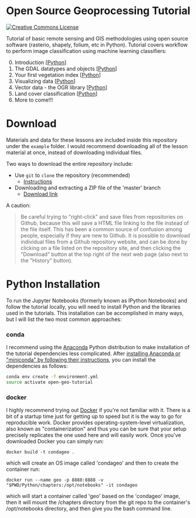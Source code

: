 Open Source Geoprocessing Tutorial
==================================

<a rel="license" href="http://creativecommons.org/licenses/by-sa/4.0/">
<img
    alt="Creative Commons License"
    style="border-width:0"
    src="https://i.creativecommons.org/l/by-sa/4.0/80x15.png" />
</a><br />
<span xmlns:dct="http://purl.org/dc/terms/" property="dct:title"></a>

Tutorial of basic remote sensing and GIS methodologies using open source
software (rasterio, shapely, folium, etc in Python). Tutorial covers workflow to perform image
classification using machine learning classifiers:

0. Introduction
   [[Python](http://ceholden.github.io/open-geo-tutorial/python/chapter_0_introduction.html)]
1. The GDAL datatypes and objects
   [[Python](http://ceholden.github.io/open-geo-tutorial/python/chapter_1_GDALDataset.html)]
2. Your first vegetation index
   [[Python](http://ceholden.github.io/open-geo-tutorial/python/chapter_2_indices.html)]
3. Visualizing data
   [[Python](http://ceholden.github.io/open-geo-tutorial/python/chapter_3_visualization.html)]
4. Vector data - the OGR library
   [[Python](http://ceholden.github.io/open-geo-tutorial/python/chapter_4_vector.html)]
5. Land cover classification
   [[Python](http://ceholden.github.io/open-geo-tutorial/python/chapter_5_classification.html)]
6. More to come!!!

# Download

Materials and data for these lessons are included inside this repository under
the `example` folder. I would recommend downloading all of the lesson material
at once, instead of downloading individual files.

Two ways to download the entire repository include:

* Use `git` to `clone` the repository (recommended)
    * [Instructions](https://help.github.com/articles/cloning-a-repository/)
* Downloading and extracting a ZIP file of the 'master' branch
    * [Download link](https://github.com/patrickcgray/open-geo-tutorial/archive/master.zip)

A caution:

> Be careful trying to "right-click" and save files from repositories on
> Github, because this will save a HTML file linking to the file instead of
> the file itself. This has been a common source of confusion among people,
> especially if they are new to Github. It is possible to download individual
> files from a Github repository website, and can be done by clicking on a
> file listed on the repository site, and then clicking the "Download" button
> at the top right of the next web page (also next to the "History" button).

# Python Installation

To run the Jupyter Notebooks (formerly known as IPython Notebooks) and follow
the tutorial locally, you will need to install Python and the libraries used in
the tutorials. This installation can be accomplished in many ways, but I will
list the two most common approaches:

### conda

I recommend using the [Anaconda](http://conda.pydata.org/docs/) Python
distribution to make installation of the tutorial dependencies less complicated.
After [installing Anaconda or "miniconda" by following their
instructions](http://conda.pydata.org/docs/install/quick.html), you can install
the dependencies as follows:

``` bash
conda env create -f environment.yml
source activate open-geo-tutorial
```

### docker

I highly recommend trying out [Docker](https://docs.docker.com/get-started/) if you're not familiar with it. There is a bit of a startup time just for getting up to speed but it is the way to go for reproducible work. Docker provides operating-system-level virtualization, also known as "containerization" and thus you can be sure that your setup precisely replicates the one used here and will easily work. Once you've downloaded Docker you can simply run: 

`docker build -t condageo .` 

which will create an OS image called 'condageo' and then to create the container run: 

`docker run --name geo -p 8888:8888 -v "$PWD/Python/chapters:/opt/notebooks" -it condageo` 

which will start a container called 'geo' based on the 'condageo' image, then it will mount the /chapters directory from the git repo to the container's /opt/notebooks directory, and then give you the bash command line.
